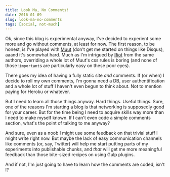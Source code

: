 ```yaml
---
title: Look Ma, No Comments!
date: 2016-01-09
slug: look-ma-no-comments
tags: [social, not-much]
---
```


Ok, since this blog is experimental anyway, I've decided to experient some more and go without comments, at least for now. The first reason, to be honest, is I've played with [Muut](https://muut.com/) (don't get me started on things like Disqus), aaand it's somewhat hard. Much as I'm intrigued by [Riot](http://riotjs.com/) from the same authors, overriding a whole lot of Muut's css rules is boring (and none of those`!important`s are particularly easy on these poor eyes).

There goes my idea of having a fully static site _and_ comments. If (or when) I decide to roll my own comments, I'm gonna need a DB, user authentification and a whole lot of stuff I haven't even begun to think about. Not to mention paying for Heroku or whatever.

But I need to learn all those things anyway. Hard things. Useful things. Sure, one of the reasons I'm starting a blog is that networking is supposedly good for your career. But for the time being I need to acquire skills way more than I need to make myself known. If I can't even code a simple comments section, what's the point of talking to me anyway?

And sure, even as a noob I might use some feedback on that trivial stuff I might write right now. But maybe the lack of easy communication channels like comments (or, say, Twitter) will help me start putting parts of my experiments into publishable chunks, and _that_ will get me more meaningful feedback than those bite-sized recipes on using Gulp plugins.

And if not, I'm just going to have to learn how the comments are coded, isn't I?
